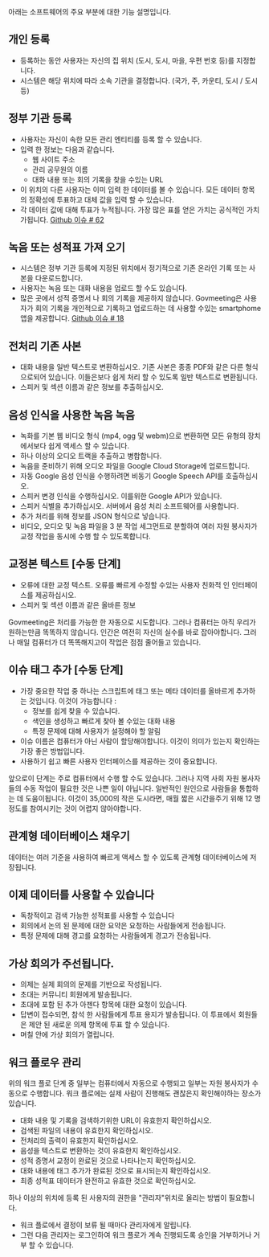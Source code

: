 <!-- Do not edit this file. It was translated by Google. -->

<p> 아래는 소프트웨어의 주요 부분에 대한 기능 설명입니다. </p>
<h2> 개인 등록 </h2>
<ul>
<li> 등록하는 동안 사용자는 자신의 집 위치 (도시, 도시, 마을, 우편 번호 등)를 지정합니다. </li>
<li> 시스템은 해당 위치에 따라 소속 기관을 결정합니다. (국가, 주, 카운티, 도시 / 도시 등) </li>
</ul><h2> 정부 기관 등록 </h2>
<ul>
<li> 사용자는 자신이 속한 모든 관리 엔티티를 등록 할 수 있습니다. </li>
<li> 입력 한 정보는 다음과 같습니다. 
<ul>
<li> 웹 사이트 주소 </li>
<li> 관리 공무원의 이름 </li>
<li> 대화 내용 또는 회의 기록을 찾을 수있는 URL </li>
</ul></li>
<li> 이 위치의 다른 사용자는 이미 입력 한 데이터를 볼 수 있습니다. 모든 데이터 항목의 정확성에 투표하고 대체 값을 입력 할 수 있습니다. </li>
<li> 각 데이터 값에 대해 투표가 누적됩니다. 가장 많은 표를 얻은 가치는 공식적인 가치가됩니다. <a href="https://github.com/govmeeting/govmeeting/issues/62">Github 이슈
# 62</a> </li>
</ul><h2> 녹음 또는 성적표 가져 오기 </h2>
<ul>
<li> 시스템은 정부 기관 등록에 지정된 위치에서 정기적으로 기존 온라인 기록 또는 사본을 다운로드합니다. </li>
<li> 사용자는 녹음 또는 대화 내용을 업로드 할 수도 있습니다. </li>
<li> 많은 곳에서 성적 증명서 나 회의 기록을 제공하지 않습니다. Govmeeting은 사용자가 회의 기록을 개인적으로 기록하고 업로드하는 데 사용할 수있는 smartphome 앱을 제공합니다. <a href="https://github.com/govmeeting/govmeeting/issues/18">Github 이슈
# 18</a> </li>
</ul><h2> 전처리 기존 사본 </h2>
<ul>
<li> 대화 내용을 일반 텍스트로 변환하십시오. 기존 사본은 종종 PDF와 같은 다른 형식으로되어 있습니다. 이들은보다 쉽게 처리 할 수 있도록 일반 텍스트로 변환됩니다. </li>
<li> 스피커 및 섹션 이름과 같은 정보를 추출하십시오. </li>
</ul><h2> 음성 인식을 사용한 녹음 녹음 </h2>
<ul>
<li> 녹화를 기본 웹 비디오 형식 (mp4, ogg 및 webm)으로 변환하면 모든 유형의 장치에서보다 쉽게 액세스 할 수 있습니다. </li>
<li> 하나 이상의 오디오 트랙을 추출하고 병합합니다. </li>
<li> 녹음을 준비하기 위해 오디오 파일을 Google Cloud Storage에 업로드합니다. </li>
<li> 자동 Google 음성 인식을 수행하려면 비동기 Google Speech API를 호출하십시오. </li>
<li> 스피커 변경 인식을 수행하십시오. 이를위한 Google API가 있습니다. </li>
<li> 스피커 식별을 추가하십시오. 서버에서 음성 처리 소프트웨어를 사용합니다. </li>
<li> 추가 처리를 위해 정보를 JSON 형식으로 넣습니다. </li>
<li> 비디오, 오디오 및 녹음 파일을 3 분 작업 세그먼트로 분할하여 여러 자원 봉사자가 교정 작업을 동시에 수행 할 수 있도록합니다. </li>
</ul><h2> 교정본 텍스트 [수동 단계] </h2>
<ul>
<li> 오류에 대한 교정 텍스트. 오류를 빠르게 수정할 수있는 사용자 친화적 인 인터페이스를 제공하십시오. </li>
<li> 스피커 및 섹션 이름과 같은 올바른 정보 </li>
</ul>
<p> Govmeeting은 처리를 가능한 한 자동으로 시도합니다. 그러나 컴퓨터는 아직 우리가 원하는만큼 똑똑하지 않습니다. 인간은 여전히 자신의 실수를 바로 잡아야합니다. 그러나 매일 컴퓨터가 더 똑똑해지고이 작업은 점점 줄어들고 있습니다. </p>
<h2> 이슈 태그 추가 [수동 단계] </h2>
<ul>
<li> 가장 중요한 작업 중 하나는 스크립트에 태그 또는 메타 데이터를 올바르게 추가하는 것입니다. 이것이 가능합니다 : 
<ul>
<li> 정보를 쉽게 찾을 수 있습니다. </li>
<li> 색인을 생성하고 빠르게 찾아 볼 수있는 대화 내용 </li>
<li> 특정 문제에 대해 사용자가 설정해야 할 알림 </li>
</ul></li>
<li> 이슈 이름은 컴퓨터가 아닌 사람이 할당해야합니다. 이것이 의미가 있는지 확인하는 가장 좋은 방법입니다. </li>
<li> 사용하기 쉽고 빠른 사용자 인터페이스를 제공하는 것이 중요합니다. </li>
</ul>
<p> 앞으로이 단계는 주로 컴퓨터에서 수행 할 수도 있습니다. 그러나 지역 사회 자원 봉사자들의 수동 작업이 필요한 것은 나쁜 일이 아닙니다. 일반적인 원인으로 사람들을 통합하는 데 도움이됩니다. 이것이 35,000의 작은 도시라면, 매월 짧은 시간을주기 위해 12 명 정도를 참여시키는 것이 어렵지 않아야합니다. </p>
<h2> 관계형 데이터베이스 채우기 </h2>
<p> 데이터는 여러 기준을 사용하여 빠르게 액세스 할 수 있도록 관계형 데이터베이스에 저장됩니다. </p>
<h2> 이제 데이터를 사용할 수 있습니다 </h2>
<ul>
<li> 독창적이고 검색 가능한 성적표를 사용할 수 있습니다 </li>
<li> 회의에서 논의 된 문제에 대한 요약은 요청하는 사람들에게 전송됩니다. </li>
<li> 특정 문제에 대해 경고를 요청하는 사람들에게 경고가 전송됩니다. </li>
</ul><h2> 가상 회의가 주선됩니다. </h2>
<ul>
<li> 의제는 실제 회의의 문제를 기반으로 작성됩니다. </li>
<li> 초대는 커뮤니티 회원에게 발송됩니다. </li>
<li> 초대에 포함 된 추가 아젠다 항목에 대한 요청이 있습니다. </li>
<li> 답변이 접수되면, 참석 한 사람들에게 투표 용지가 발송됩니다. 이 투표에서 회원들은 제안 된 새로운 의제 항목에 투표 할 수 있습니다. </li>
<li> 며칠 안에 가상 회의가 열립니다. </li>
</ul><h2> 워크 플로우 관리 </h2>
<p> 위의 워크 플로 단계 중 일부는 컴퓨터에서 자동으로 수행되고 일부는 자원 봉사자가 수동으로 수행합니다. 워크 플로에는 실제 사람이 진행해도 괜찮은지 확인해야하는 장소가 있습니다. </p>

<ul>
<li> 대화 내용 및 기록을 검색하기위한 URL이 유효한지 확인하십시오. </li>
<li> 검색된 파일의 내용이 유효한지 확인하십시오. </li>
<li> 전처리의 출력이 유효한지 확인하십시오. </li>
<li> 음성을 텍스트로 변환하는 것이 유효한지 확인하십시오. </li>
<li> 성적 증명서 교정이 완료된 것으로 나타나는지 확인하십시오. </li>
<li> 대화 내용에 태그 추가가 완료된 것으로 표시되는지 확인하십시오. </li>
<li> 최종 성적표 데이터가 완전하고 유효한 것으로 확인하십시오. </li>
</ul>
<p> 하나 이상의 위치에 등록 된 사용자의 권한을 "관리자"위치로 올리는 방법이 필요합니다. </p>

<ul>
<li> 워크 플로에서 결정이 보류 될 때마다 관리자에게 알립니다. </li>
<li> 그런 다음 관리자는 로그인하여 워크 플로가 계속 진행되도록 승인을 거부하거나 거부 할 수 있습니다. </li>
</ul>

